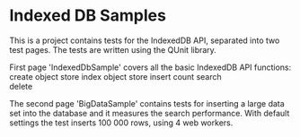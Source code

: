 Indexed DB Samples
================

This is a project contains tests for the IndexedDB API, separated into two test pages. The tests are written using the QUnit library. 

First page 'IndexedDbSample' covers all the basic IndexedDB API functions:
	create object store
	index object store
	insert 
	count 
	search  
	delete 

The second page 'BigDataSample' contains tests for inserting a large data set into the database and it measures the search performance. 
With default settings the test inserts 100 000 rows, using 4 web workers.
   